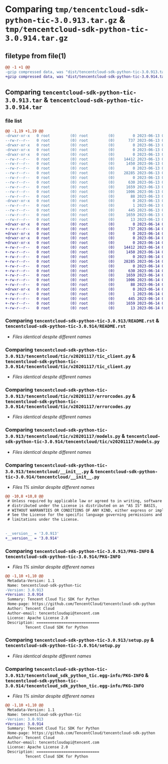 # Comparing `tmp/tencentcloud-sdk-python-tic-3.0.913.tar.gz` & `tmp/tencentcloud-sdk-python-tic-3.0.914.tar.gz`

## filetype from file(1)

```diff
@@ -1 +1 @@
-gzip compressed data, was "dist/tencentcloud-sdk-python-tic-3.0.913.tar", last modified: Tue Jun 13 02:27:03 2023, max compression
+gzip compressed data, was "dist/tencentcloud-sdk-python-tic-3.0.914.tar", last modified: Wed Jun 14 00:36:07 2023, max compression
```

## Comparing `tencentcloud-sdk-python-tic-3.0.913.tar` & `tencentcloud-sdk-python-tic-3.0.914.tar`

### file list

```diff
@@ -1,19 +1,19 @@
-drwxr-xr-x   0 root         (0) root         (0)        0 2023-06-13 02:27:03.000000 tencentcloud-sdk-python-tic-3.0.913/
--rw-r--r--   0 root         (0) root         (0)      737 2023-06-13 02:27:02.000000 tencentcloud-sdk-python-tic-3.0.913/README.rst
-drwxr-xr-x   0 root         (0) root         (0)        0 2023-06-13 02:27:03.000000 tencentcloud-sdk-python-tic-3.0.913/tencentcloud/
-drwxr-xr-x   0 root         (0) root         (0)        0 2023-06-13 02:27:03.000000 tencentcloud-sdk-python-tic-3.0.913/tencentcloud/tic/
-drwxr-xr-x   0 root         (0) root         (0)        0 2023-06-13 02:27:03.000000 tencentcloud-sdk-python-tic-3.0.913/tencentcloud/tic/v20201117/
--rw-r--r--   0 root         (0) root         (0)    14412 2023-06-13 02:27:02.000000 tencentcloud-sdk-python-tic-3.0.913/tencentcloud/tic/v20201117/tic_client.py
--rw-r--r--   0 root         (0) root         (0)     1450 2023-06-13 02:27:02.000000 tencentcloud-sdk-python-tic-3.0.913/tencentcloud/tic/v20201117/errorcodes.py
--rw-r--r--   0 root         (0) root         (0)        0 2023-06-13 02:27:02.000000 tencentcloud-sdk-python-tic-3.0.913/tencentcloud/tic/v20201117/__init__.py
--rw-r--r--   0 root         (0) root         (0)    28285 2023-06-13 02:27:02.000000 tencentcloud-sdk-python-tic-3.0.913/tencentcloud/tic/v20201117/models.py
--rw-r--r--   0 root         (0) root         (0)        0 2023-06-13 02:27:02.000000 tencentcloud-sdk-python-tic-3.0.913/tencentcloud/tic/__init__.py
--rw-r--r--   0 root         (0) root         (0)      630 2023-06-13 02:27:02.000000 tencentcloud-sdk-python-tic-3.0.913/tencentcloud/__init__.py
--rw-r--r--   0 root         (0) root         (0)     1659 2023-06-13 02:27:03.000000 tencentcloud-sdk-python-tic-3.0.913/PKG-INFO
--rw-r--r--   0 root         (0) root         (0)     1006 2023-06-13 02:27:02.000000 tencentcloud-sdk-python-tic-3.0.913/setup.py
--rw-r--r--   0 root         (0) root         (0)       88 2023-06-13 02:27:03.000000 tencentcloud-sdk-python-tic-3.0.913/setup.cfg
-drwxr-xr-x   0 root         (0) root         (0)        0 2023-06-13 02:27:03.000000 tencentcloud-sdk-python-tic-3.0.913/tencentcloud_sdk_python_tic.egg-info/
--rw-r--r--   0 root         (0) root         (0)        1 2023-06-13 02:27:03.000000 tencentcloud-sdk-python-tic-3.0.913/tencentcloud_sdk_python_tic.egg-info/dependency_links.txt
--rw-r--r--   0 root         (0) root         (0)      445 2023-06-13 02:27:03.000000 tencentcloud-sdk-python-tic-3.0.913/tencentcloud_sdk_python_tic.egg-info/SOURCES.txt
--rw-r--r--   0 root         (0) root         (0)     1659 2023-06-13 02:27:03.000000 tencentcloud-sdk-python-tic-3.0.913/tencentcloud_sdk_python_tic.egg-info/PKG-INFO
--rw-r--r--   0 root         (0) root         (0)       13 2023-06-13 02:27:03.000000 tencentcloud-sdk-python-tic-3.0.913/tencentcloud_sdk_python_tic.egg-info/top_level.txt
+drwxr-xr-x   0 root         (0) root         (0)        0 2023-06-14 00:36:07.000000 tencentcloud-sdk-python-tic-3.0.914/
+-rw-r--r--   0 root         (0) root         (0)      737 2023-06-14 00:36:07.000000 tencentcloud-sdk-python-tic-3.0.914/README.rst
+drwxr-xr-x   0 root         (0) root         (0)        0 2023-06-14 00:36:07.000000 tencentcloud-sdk-python-tic-3.0.914/tencentcloud/
+drwxr-xr-x   0 root         (0) root         (0)        0 2023-06-14 00:36:07.000000 tencentcloud-sdk-python-tic-3.0.914/tencentcloud/tic/
+drwxr-xr-x   0 root         (0) root         (0)        0 2023-06-14 00:36:07.000000 tencentcloud-sdk-python-tic-3.0.914/tencentcloud/tic/v20201117/
+-rw-r--r--   0 root         (0) root         (0)    14412 2023-06-14 00:36:07.000000 tencentcloud-sdk-python-tic-3.0.914/tencentcloud/tic/v20201117/tic_client.py
+-rw-r--r--   0 root         (0) root         (0)     1450 2023-06-14 00:36:07.000000 tencentcloud-sdk-python-tic-3.0.914/tencentcloud/tic/v20201117/errorcodes.py
+-rw-r--r--   0 root         (0) root         (0)        0 2023-06-14 00:36:07.000000 tencentcloud-sdk-python-tic-3.0.914/tencentcloud/tic/v20201117/__init__.py
+-rw-r--r--   0 root         (0) root         (0)    28285 2023-06-14 00:36:07.000000 tencentcloud-sdk-python-tic-3.0.914/tencentcloud/tic/v20201117/models.py
+-rw-r--r--   0 root         (0) root         (0)        0 2023-06-14 00:36:07.000000 tencentcloud-sdk-python-tic-3.0.914/tencentcloud/tic/__init__.py
+-rw-r--r--   0 root         (0) root         (0)      630 2023-06-14 00:36:07.000000 tencentcloud-sdk-python-tic-3.0.914/tencentcloud/__init__.py
+-rw-r--r--   0 root         (0) root         (0)     1659 2023-06-14 00:36:07.000000 tencentcloud-sdk-python-tic-3.0.914/PKG-INFO
+-rw-r--r--   0 root         (0) root         (0)     1006 2023-06-14 00:36:07.000000 tencentcloud-sdk-python-tic-3.0.914/setup.py
+-rw-r--r--   0 root         (0) root         (0)       88 2023-06-14 00:36:07.000000 tencentcloud-sdk-python-tic-3.0.914/setup.cfg
+drwxr-xr-x   0 root         (0) root         (0)        0 2023-06-14 00:36:07.000000 tencentcloud-sdk-python-tic-3.0.914/tencentcloud_sdk_python_tic.egg-info/
+-rw-r--r--   0 root         (0) root         (0)        1 2023-06-14 00:36:07.000000 tencentcloud-sdk-python-tic-3.0.914/tencentcloud_sdk_python_tic.egg-info/dependency_links.txt
+-rw-r--r--   0 root         (0) root         (0)      445 2023-06-14 00:36:07.000000 tencentcloud-sdk-python-tic-3.0.914/tencentcloud_sdk_python_tic.egg-info/SOURCES.txt
+-rw-r--r--   0 root         (0) root         (0)     1659 2023-06-14 00:36:07.000000 tencentcloud-sdk-python-tic-3.0.914/tencentcloud_sdk_python_tic.egg-info/PKG-INFO
+-rw-r--r--   0 root         (0) root         (0)       13 2023-06-14 00:36:07.000000 tencentcloud-sdk-python-tic-3.0.914/tencentcloud_sdk_python_tic.egg-info/top_level.txt
```

### Comparing `tencentcloud-sdk-python-tic-3.0.913/README.rst` & `tencentcloud-sdk-python-tic-3.0.914/README.rst`

 * *Files identical despite different names*

### Comparing `tencentcloud-sdk-python-tic-3.0.913/tencentcloud/tic/v20201117/tic_client.py` & `tencentcloud-sdk-python-tic-3.0.914/tencentcloud/tic/v20201117/tic_client.py`

 * *Files identical despite different names*

### Comparing `tencentcloud-sdk-python-tic-3.0.913/tencentcloud/tic/v20201117/errorcodes.py` & `tencentcloud-sdk-python-tic-3.0.914/tencentcloud/tic/v20201117/errorcodes.py`

 * *Files identical despite different names*

### Comparing `tencentcloud-sdk-python-tic-3.0.913/tencentcloud/tic/v20201117/models.py` & `tencentcloud-sdk-python-tic-3.0.914/tencentcloud/tic/v20201117/models.py`

 * *Files identical despite different names*

### Comparing `tencentcloud-sdk-python-tic-3.0.913/tencentcloud/__init__.py` & `tencentcloud-sdk-python-tic-3.0.914/tencentcloud/__init__.py`

 * *Files 1% similar despite different names*

```diff
@@ -10,8 +10,8 @@
 # Unless required by applicable law or agreed to in writing, software
 # distributed under the License is distributed on an "AS IS" BASIS,
 # WITHOUT WARRANTIES OR CONDITIONS OF ANY KIND, either express or implied.
 # See the License for the specific language governing permissions and
 # limitations under the License.
 
 
-__version__ = '3.0.913'
+__version__ = '3.0.914'
```

### Comparing `tencentcloud-sdk-python-tic-3.0.913/PKG-INFO` & `tencentcloud-sdk-python-tic-3.0.914/PKG-INFO`

 * *Files 1% similar despite different names*

```diff
@@ -1,10 +1,10 @@
 Metadata-Version: 1.1
 Name: tencentcloud-sdk-python-tic
-Version: 3.0.913
+Version: 3.0.914
 Summary: Tencent Cloud Tic SDK for Python
 Home-page: https://github.com/TencentCloud/tencentcloud-sdk-python
 Author: Tencent Cloud
 Author-email: tencentcloudapi@tencent.com
 License: Apache License 2.0
 Description: ============================
         Tencent Cloud SDK for Python
```

### Comparing `tencentcloud-sdk-python-tic-3.0.913/setup.py` & `tencentcloud-sdk-python-tic-3.0.914/setup.py`

 * *Files identical despite different names*

### Comparing `tencentcloud-sdk-python-tic-3.0.913/tencentcloud_sdk_python_tic.egg-info/PKG-INFO` & `tencentcloud-sdk-python-tic-3.0.914/tencentcloud_sdk_python_tic.egg-info/PKG-INFO`

 * *Files 1% similar despite different names*

```diff
@@ -1,10 +1,10 @@
 Metadata-Version: 1.1
 Name: tencentcloud-sdk-python-tic
-Version: 3.0.913
+Version: 3.0.914
 Summary: Tencent Cloud Tic SDK for Python
 Home-page: https://github.com/TencentCloud/tencentcloud-sdk-python
 Author: Tencent Cloud
 Author-email: tencentcloudapi@tencent.com
 License: Apache License 2.0
 Description: ============================
         Tencent Cloud SDK for Python
```

